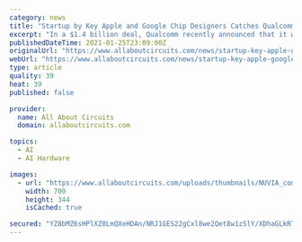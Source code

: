 ```yaml
---
category: news
title: "Startup by Key Apple and Google Chip Designers Catches Qualcomm’s Eye"
excerpt: "In a $1.4 billion deal, Qualcomm recently announced that it will acquire NUVIA, an Arm-based startup led by three of Apple and Google’s foremost chip designers."
publishedDateTime: 2021-01-25T23:09:00Z
originalUrl: "https://www.allaboutcircuits.com/news/startup-key-apple-google-chip-designers-catches-qualcomms-eye/"
webUrl: "https://www.allaboutcircuits.com/news/startup-key-apple-google-chip-designers-catches-qualcomms-eye/"
type: article
quality: 39
heat: 39
published: false

provider:
  name: All About Circuits
  domain: allaboutcircuits.com

topics:
  - AI
  - AI Hardware

images:
  - url: "https://www.allaboutcircuits.com/uploads/thumbnails/NUVIA_compared_to_competitors.jpg"
    width: 700
    height: 344
    isCached: true

secured: "YZ8bMZ6sHPlXZ0LmQXeHDAn/NRJ1GES22gCxl8we2Qet8w1zSlY/XDhaGLkRTP+Y1HCclAoAiAKbzRBRkL5yKh5MpSw3LaUUkpigef9v9OzKIx/BHK+a+hCfA5+cUCa9ZHCxPKw9xnP/YZiS5keOX6NyC4M2cJcsx9ypZLAdJEU8DDVruJkDHnIKaB5RaOTJWvfUf+DwfsW9Tjqnh6/x7pu06ya04uP+yGzNouJPnI84Koyt9SXBZdDsjgv3NMypKfrMAsFrTuAg/MwI7DO1d5tiE79pJFGj7Gh/LpFLEQNuGq7ATQPlPeW8wffKiTO7wpfJjQgaNeLgiAgTUMJFLr8AoPF8osPy8bqFY12omJE=;rWBUzEZDkqcH0FyWhllz9g=="
---
```



